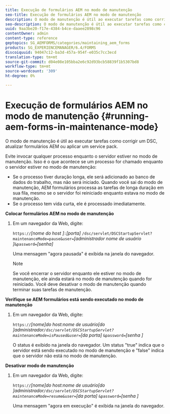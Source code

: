 ```yaml
---
title: Execução de formulários AEM no modo de manutenção
seo-title: Execução de formulários AEM no modo de manutenção
description: O modo de manutenção é útil ao executar tarefas como corrigir um DSC, atualizar formulários AEM ou aplicar um service pack. Saiba mais sobre como executar formulários AEM no modo de manutenção.
seo-description: O modo de manutenção é útil ao executar tarefas como corrigir um DSC, atualizar formulários AEM ou aplicar um service pack. Saiba mais sobre como executar formulários AEM no modo de manutenção.
uuid: 9aa3be20-f17e-4384-b4ce-daaee2898c96
contentOwner: admin
content-type: reference
geptopics: SG_AEMFORMS/categories/maintaining_aem_forms
products: SG_EXPERIENCEMANAGER/6.4/FORMS
discoiquuid: 94047c12-ba3d-457a-954f-e035c7cc3ecd
translation-type: tm+mt
source-git-commit: d04e08e105bba2e6c92d93bcb58839f1b5307bd8
workflow-type: tm+mt
source-wordcount: '309'
ht-degree: 0%

---
```



# Execução de formulários AEM no modo de manutenção {#running-aem-forms-in-maintenance-mode}

O modo de manutenção é útil ao executar tarefas como corrigir um DSC, atualizar formulários AEM ou aplicar um service pack.

Evite invocar qualquer processo enquanto o servidor estiver no modo de manutenção. Isso é o que acontece se um processo for chamado enquanto o servidor estiver no modo de manutenção:

* Se o processo tiver duração longa, ele será adicionado ao banco de dados do trabalho, mas não será iniciado. Quando você sai do modo de manutenção, AEM formulários processa as tarefas de longa duração em sua fila, mesmo se o servidor foi reiniciado enquanto estava no modo de manutenção.
* Se o processo tem vida curta, ele é processado imediatamente.

**Colocar formulários AEM no modo de manutenção**

1. Em um navegador da Web, digite:

   `https://`*[nome do host ]*`:`*[porta]* `/dsc/servlet/DSCStartupServlet?maintenanceMode=pause&user=`*[administrador nome de usuário ]*`&password=`*[senha]*

   Uma mensagem &quot;agora pausada&quot; é exibida na janela do navegador.

   >[!NOTE]
   >
   >Se você encerrar o servidor enquanto ele estiver no modo de manutenção, ele ainda estará no modo de manutenção quando for reiniciado. Você deve desativar o modo de manutenção quando terminar suas tarefas de manutenção.

**Verifique se AEM formulários está sendo executado no modo de manutenção**

1. Em um navegador da Web, digite:

   `https://`*[nome]do host:nome de usuário[do ]*administrador`/dsc/servlet/DSCStartupServlet?maintenanceMode=isPaused&user=`*[da porta]* `&password=`*[senha ]*

   O status é exibido na janela do navegador. Um status &quot;true&quot; indica que o servidor está sendo executado no modo de manutenção e &quot;false&quot; indica que o servidor não está no modo de manutenção.

**Desativar modo de manutenção**

1. Em um navegador da Web, digite:

   `https://`*[nome]do host:nome de usuário[do ]*administrador`/dsc/servlet/DSCStartupServlet?maintenanceMode=resume&user=`*[da porta]* `&password=`*[senha ]*

   Uma mensagem &quot;agora em execução&quot; é exibida na janela do navegador.

